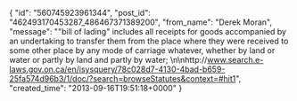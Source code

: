  {
   "id": "560745923961344",
   "post_id": "462493170453287_486467371389200",
   "from_name": "Derek Moran",
   "message": "\"bill of lading\" includes all receipts for goods accompanied by an undertaking to transfer them from the place where they were received to some other place by any mode of carriage whatever, whether by land or water or partly by land and partly by water; \n\nhttp://www.search.e-laws.gov.on.ca/en/isysquery/78c028d7-4130-4bad-b659-25fa574d96b3/1/doc/?search=browseStatutes&context=#hit1",
   "created_time": "2013-09-16T19:51:18+0000"
 }
